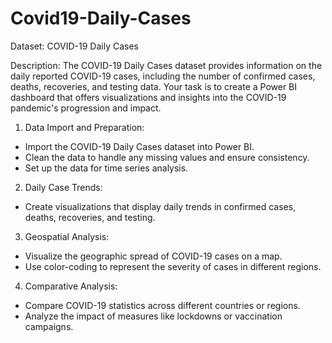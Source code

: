 # Covid19-Daily-Cases
Dataset: COVID-19 Daily Cases

Description:
The COVID-19 Daily Cases dataset provides information on the daily reported COVID-19 cases, including the number of confirmed cases, deaths, recoveries, and testing data. 
Your task is to create a Power BI dashboard that offers visualizations and insights into the COVID-19 pandemic's progression and impact.


1. Data Import and Preparation:

- Import the COVID-19 Daily Cases dataset into Power BI.
- Clean the data to handle any missing values and ensure consistency.
- Set up the data for time series analysis.

2. Daily Case Trends:

- Create visualizations that display daily trends in confirmed cases, deaths, recoveries, and
testing.

3. Geospatial Analysis:

- Visualize the geographic spread of COVID-19 cases on a map.
- Use color-coding to represent the severity of cases in different regions.

4. Comparative Analysis:

- Compare COVID-19 statistics across different countries or regions.
- Analyze the impact of measures like lockdowns or vaccination campaigns.
